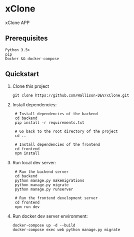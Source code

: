 # xClone

xClone APP 

## Prerequisites

```
Python 3.5>
pip
Docker && docker-compose

```

## Quickstart

1. Clone this project

   ```shell
   git clone https://github.com/Wallison-DEV/xClone.git
   ```

2. Install dependencies:

   ```shell
    # Install dependencies of the backend
    cd backend
    pip install -r requirements.txt

    # Go back to the root directory of the project
    cd ..

    # Install dependencies of the frontend
    cd frontend
    npm install 
   ```

3. Run local dev server:

   ```shell
    # Run the backend server
    cd backend
    python manage.py makemigrations
    python manage.py migrate
    python manage.py runserver

    # Run the frontend development server
    cd frontend 
    npm run dev
   ```
   
4. Run docker dev server environment:

   ```shell
   docker-compose up -d --build 
   docker-compose exec web python manage.py migrate
   ```

<!-- 5. Run tests inside of docker:

   ```shell
   docker-compose exec web python manage.py test
   ``` -->
